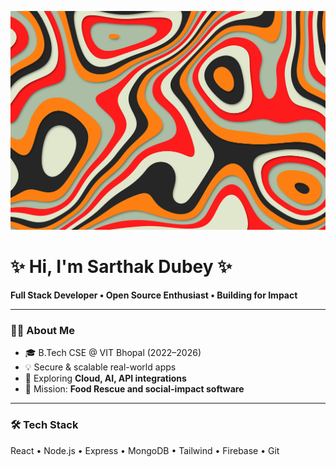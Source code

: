 <!-- Poster background -->
<p align="center">
  <img src="https://github.com/sarthakdubeyy12/sarthakdubeyy12/blob/main/git.png?raw=true" 
       alt="Poster" 
       width="100%" 
       height="350px" 
       style="object-fit: cover;" />
</p>
<!-- Translucent Content Box -->


<h1>✨ Hi, I'm Sarthak Dubey ✨</h1>
<p><b>Full Stack Developer • Open Source Enthusiast • Building for Impact</b></p>

---

### 👨‍💻 About Me
- 🎓 B.Tech CSE @ VIT Bhopal (2022–2026)  
- 💡 Secure & scalable real-world apps  
- 🌱 Exploring **Cloud, AI, API integrations**  
- 🚛 Mission: **Food Rescue and social-impact software**  

---

### 🛠️ Tech Stack  
React • Node.js • Express • MongoDB • Tailwind • Firebase • Git  

</div>
